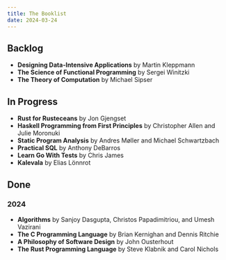 ```yaml
---
title: The Booklist
date: 2024-03-24
---
```


## Backlog
- **Designing Data-Intensive Applications** by Martin Kleppmann
- **The Science of Functional Programming** by Sergei Winitzki
- **The Theory of Computation** by Michael Sipser

## In Progress
- **Rust for Rusteceans** by Jon Gjengset
- **Haskell Programming from First Principles** by Christopher Allen and Julie Moronuki
- **Static Program Analysis** by Andres Møller and Michael Schwartzbach
- **Practical SQL** by Anthony DeBarros
- **Learn Go With Tests** by Chris James
- **Kalevala** by Elias Lönnrot

## Done

### 2024

- **Algorithms** by Sanjoy Dasgupta, Christos Papadimitriou, and Umesh Vazirani
- **The C Programming Language** by Brian Kernighan and Dennis Ritchie
- **A Philosophy of Software Design** by John Ousterhout
- **The Rust Programming Language** by Steve Klabnik and Carol Nichols

